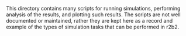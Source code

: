 This directory contains many scripts for running simulations, performing analysis of the results, and plotting such results. The scripts are not well documented or maintained, rather they are kept here as a record and example of the types of simulation tasks that can be performed in r2b2. 
